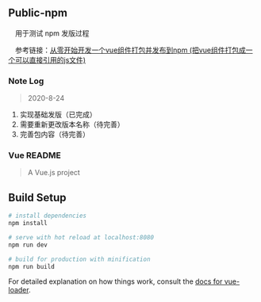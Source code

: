## Public-npm

&emsp;用于测试 npm 发版过程

&emsp;参考链接：[从零开始开发一个vue组件打包并发布到npm (把vue组件打包成一个可以直接引用的js文件)](https://www.cnblogs.com/yalong/p/10388384.html)

### Note Log

> 2020-8-24

1. 实现基础发版（已完成）
2. 需要重新更改版本名称（待完善）
3. 完善包内容（待完善）

### Vue README

> A Vue.js project

## Build Setup

``` bash
# install dependencies
npm install

# serve with hot reload at localhost:8080
npm run dev

# build for production with minification
npm run build
```

For detailed explanation on how things work, consult the [docs for vue-loader](http://vuejs.github.io/vue-loader).
